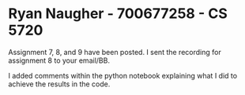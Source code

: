 # Ryan Naugher - 700677258 - CS 5720
Assignment 7, 8, and 9 have been posted. I sent the recording for assignment 8 to your email/BB.

I added comments within the python notebook explaining what I did to achieve the results in the code.
